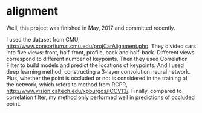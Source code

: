 # alignment

Well, this project was finished in May, 2017 and committed recently.

I used the dataset from CMU, http://www.consortium.ri.cmu.edu/projCarAlignment.php. They divided cars into five views: front, half-front, profile, back and half-back. Different views correspond to different number of keypoints. Then they used Correlation Filter to build models and predict the locations of keypoints. And I used deep learning method, constructing a 3-layer convolution neural network. Plus, whether the point is occluded or not is considered in the training of the network, which refers to method from RCPR, http://www.vision.caltech.edu/xpburgos/ICCV13/. Finally, compared to correlation filter, my method only performed well in predictions of occluded point.

